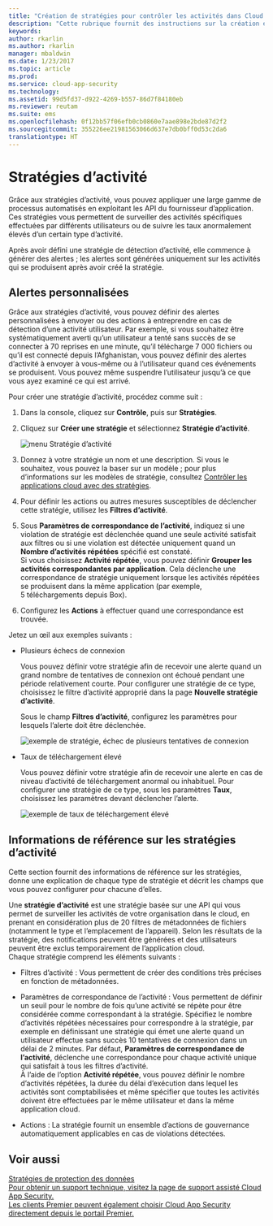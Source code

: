 ```yaml
---
title: "Création de stratégies pour contrôler les activités dans Cloud App Security | Microsoft Docs"
description: "Cette rubrique fournit des instructions sur la création et l’utilisation de stratégies d’activité."
keywords: 
author: rkarlin
ms.author: rkarlin
manager: mbaldwin
ms.date: 1/23/2017
ms.topic: article
ms.prod: 
ms.service: cloud-app-security
ms.technology: 
ms.assetid: 99d5fd37-d922-4269-b557-86d7f84180eb
ms.reviewer: reutam
ms.suite: ems
ms.openlocfilehash: 0f12bb57f06efb0cb0860e7aae898e2bde87d2f2
ms.sourcegitcommit: 355226ee21981563066d637e7db0bff0d53c2da6
translationtype: HT
---
```

# <a name="activity-policies"></a>Stratégies d’activité
Grâce aux stratégies d’activité, vous pouvez appliquer une large gamme de processus automatisés en exploitant les API du fournisseur d’application. Ces stratégies vous permettent de surveiller des activités spécifiques effectuées par différents utilisateurs ou de suivre les taux anormalement élevés d’un certain type d’activité.  
  
Après avoir défini une stratégie de détection d’activité, elle commence à générer des alertes ; les alertes sont générées uniquement sur les activités qui se produisent après avoir créé la stratégie.
  
  
## <a name="custom-alerts"></a>Alertes personnalisées  
Grâce aux stratégies d’activité, vous pouvez définir des alertes personnalisées à envoyer ou des actions à entreprendre en cas de détection d’une activité utilisateur. Par exemple, si vous souhaitez être systématiquement averti qu’un utilisateur a tenté sans succès de se connecter à 70 reprises en une minute, qu’il télécharge 7 000 fichiers ou qu’il est connecté depuis l’Afghanistan, vous pouvez définir des alertes d’activité à envoyer à vous-même ou à l’utilisateur quand ces événements se produisent. Vous pouvez même suspendre l’utilisateur jusqu’à ce que vous ayez examiné ce qui est arrivé.  
  
Pour créer une stratégie d’activité, procédez comme suit :  
  
1.  Dans la console, cliquez sur **Contrôle**, puis sur **Stratégies**.  
  
2.  Cliquez sur **Créer une stratégie** et sélectionnez **Stratégie d’activité**.  
  
     ![menu Stratégie d’activité](./media/activity-policy-menu.png "menu Stratégie d’activité")  
  
3.  Donnez à votre stratégie un nom et une description. Si vous le souhaitez, vous pouvez la baser sur un modèle ; pour plus d’informations sur les modèles de stratégie, consultez [Contrôler les applications cloud avec des stratégies](control-cloud-apps-with-policies.md).  
  
4.  Pour définir les actions ou autres mesures susceptibles de déclencher cette stratégie, utilisez les **Filtres d’activité**.  
  
5.  Sous **Paramètres de correspondance de l’activité**, indiquez si une violation de stratégie est déclenchée quand une seule activité satisfait aux filtres ou si une violation est détectée uniquement quand un **Nombre d’activités répétées** spécifié est constaté.  
    Si vous choisissez **Activité répétée**, vous pouvez définir **Grouper les activités correspondantes par application**. Cela déclenche une correspondance de stratégie uniquement lorsque les activités répétées se produisent dans la même application (par exemple, 5 téléchargements depuis Box).  
  
6.  Configurez les **Actions** à effectuer quand une correspondance est trouvée.  
  
Jetez un œil aux exemples suivants :  
  
-   Plusieurs échecs de connexion  
  
     Vous pouvez définir votre stratégie afin de recevoir une alerte quand un grand nombre de tentatives de connexion ont échoué pendant une période relativement courte. Pour configurer une stratégie de ce type, choisissez le filtre d’activité approprié dans la page **Nouvelle stratégie d’activité**.  
  
     Sous le champ **Filtres d’activité**, configurez les paramètres pour lesquels l’alerte doit être déclenchée.  
  
     ![exemple de stratégie, échec de plusieurs tentatives de connexion](./media/multiple-failed-log-on-attempts-policy-example.png "exemple de stratégie, échec de plusieurs tentatives de connexion")  
  
-   Taux de téléchargement élevé  
  
     Vous pouvez définir votre stratégie afin de recevoir une alerte en cas de niveau d’activité de téléchargement anormal ou inhabituel. Pour configurer une stratégie de ce type, sous les paramètres **Taux**, choisissez les paramètres devant déclencher l’alerte.  
  
     ![exemple de taux de téléchargement élevé](./media/high-download-rate-example.png "exemple de taux de téléchargement élevé")  
  
  
## <a name="activity-policy-reference"></a>Informations de référence sur les stratégies d’activité  
Cette section fournit des informations de référence sur les stratégies, donne une explication de chaque type de stratégie et décrit les champs que vous pouvez configurer pour chacune d’elles.  
  
Une **stratégie d’activité** est une stratégie basée sur une API qui vous permet de surveiller les activités de votre organisation dans le cloud, en prenant en considération plus de 20 filtres de métadonnées de fichiers (notamment le type et l’emplacement de l’appareil). Selon les résultats de la stratégie, des notifications peuvent être générées et des utilisateurs peuvent être exclus temporairement de l’application cloud.   
Chaque stratégie comprend les éléments suivants :  
  
-   Filtres d’activité : Vous permettent de créer des conditions très précises en fonction de métadonnées.  
  
-   Paramètres de correspondance de l’activité : Vous permettent de définir un seuil pour le nombre de fois qu’une activité se répète pour être considérée comme correspondant à la stratégie.  Spécifiez le nombre d’activités répétées nécessaires pour correspondre à la stratégie, par exemple en définissant une stratégie qui émet une alerte quand un utilisateur effectue sans succès 10 tentatives de connexion dans un délai de 2 minutes.  Par défaut, **Paramètres de correspondance de l’activité**, déclenche une correspondance pour chaque activité unique qui satisfait à tous les filtres d’activité.   
À l’aide de l’option **Activité répétée**, vous pouvez définir le nombre d’activités répétées, la durée du délai d’exécution dans lequel les activités sont comptabilisées et même spécifier que toutes les activités doivent être effectuées par le même utilisateur et dans la même application cloud.  
  
  
-   Actions : La stratégie fournit un ensemble d’actions de gouvernance automatiquement applicables en cas de violations détectées.  
## <a name="see-also"></a>Voir aussi  
[Stratégies de protection des données](data-protection-policies.md)   
[Pour obtenir un support technique, visitez la page de support assisté Cloud App Security.](http://support.microsoft.com/oas/default.aspx?prid=16031)   
[Les clients Premier peuvent également choisir Cloud App Security directement depuis le portail Premier.](https://premier.microsoft.com/)  
  
  
